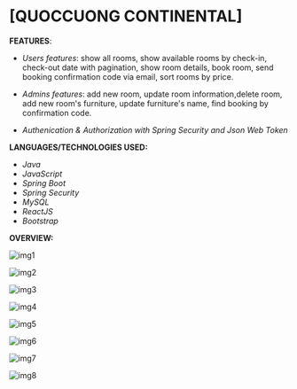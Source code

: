 # [QUOCCUONG CONTINENTAL] 

**FEATURES**:

- *Users features*: show all rooms, show available rooms by check-in, check-out date with pagination, show room details, book room, send booking confirmation code via email, sort rooms by price.
  
- *Admins features*: add new room, update room information,delete room,  add new room's furniture, update furniture's name,  find booking by confirmation code.

- *Authenication & Authorization with Spring Security and Json Web Token*

**LANGUAGES/TECHNOLOGIES USED:**

- *Java*
- *JavaScript*
- *Spring Boot*
- *Spring Security*
- *MySQL*
- *ReactJS*
- *Bootstrap*


**OVERVIEW:**

![img1](https://github.com/QuocCuong2807/QuocCuong_Continental/assets/98647109/4936b7f5-da4b-45cd-8f4c-1a2a26fe6a58)


![img2](https://github.com/QuocCuong2807/QuocCuong_Continental/assets/98647109/e838e5c2-7187-42f4-a767-d2941c5c4ab8)


![img3](https://github.com/QuocCuong2807/QuocCuong_Continental/assets/98647109/02cfcb25-184a-4b47-9a90-d28a73bed076)


![img4](https://github.com/QuocCuong2807/QuocCuong_Continental/assets/98647109/35f8e02b-e7e9-49f9-8d35-aafed06a2009)


![img5](https://github.com/QuocCuong2807/QuocCuong_Continental/assets/98647109/543f6e6e-13d5-4046-a1e0-78ee8417a2ab)


![img6](https://github.com/QuocCuong2807/QuocCuong_Continental/assets/98647109/7c8aac1d-9925-483e-9dd5-098ad3512629)


![img7](https://github.com/QuocCuong2807/QuocCuong_Continental/assets/98647109/8466c94f-5697-4536-b952-7ec89fb83cd3)


![img8](https://github.com/QuocCuong2807/QuocCuong_Continental/assets/98647109/8518ff1d-6be8-4630-8deb-2d155590d64f)



